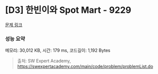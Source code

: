 # [D3] 한빈이와 Spot Mart - 9229 

[문제 링크](https://swexpertacademy.com/main/code/problem/problemDetail.do?contestProbId=AW8Wj7cqbY0DFAXN) 

### 성능 요약

메모리: 30,012 KB, 시간: 179 ms, 코드길이: 1,192 Bytes



> 출처: SW Expert Academy, https://swexpertacademy.com/main/code/problem/problemList.do